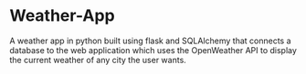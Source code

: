 # Weather-App
A weather app in python built using flask and SQLAlchemy that connects a database to the web application which uses the OpenWeather API to display the current weather of any city the user wants.
